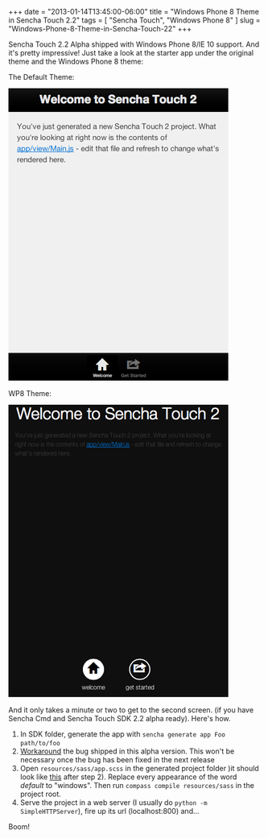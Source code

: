 +++
date = "2013-01-14T13:45:00-06:00"
title = "Windows Phone 8 Theme in Sencha Touch 2.2"
tags = [ "Sencha Touch", "Windows Phone 8" ]
slug = "Windows-Phone-8-Theme-in-Sencha-Touch-22"
+++

Sencha Touch 2.2 Alpha shipped with Windows Phone 8/IE 10 support.
And it's pretty impressive! Just take a look at the starter app under the
original theme and the Windows Phone 8 theme:

The Default Theme:

![Sencha Touch 2.2 default theme](/images/original-theme.png)

WP8 Theme:

![Sencha Touch 2.2 windows phone 8 theme](/images/wp8-theme.png)


And it only takes a minute or two to get to the second screen.
(if you have Sencha Cmd and Sencha Touch SDK 2.2 alpha ready). Here's how.

1.  In SDK folder, generate the app with `sencha generate app Foo path/to/foo`
2.  [Workaround][1] the bug shipped in this alpha version. This won't be
    necessary once the bug has been fixed in the next release
3.  Open `resources/sass/app.scss` in the generated project folder )it should
    look like [this][2] after step 2).
    Replace every appearance of the word *default* to "windows". Then run
    `compass compile resources/sass` in the project root.
4.  Serve the project in a web server (I usually do
    `python -m SimpleHTTPServer`), fire up its url (localhost:800) and...

Boom!

[1]: /2013/01/14/Sencha-Touch-22-Alpha-Sass-Bug-Workaround.html
[2]: https://gist.github.com/4533833 
